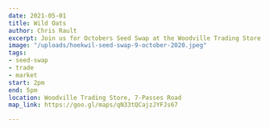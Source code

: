 ```yaml
---
date: 2021-05-01
title: Wild Oats
author: Chris Rault
excerpt: Join us for Octobers Seed Swap at the Woodville Trading Store.
image: "/uploads/hoekwil-seed-swap-9-october-2020.jpeg"
tags:
- seed-swap
- trade
- market
start: 2pm
end: 5pm
location: Woodville Trading Store, 7-Passes Road
map_link: https://goo.gl/maps/qN33tQCajzJYFJs67

---
```

